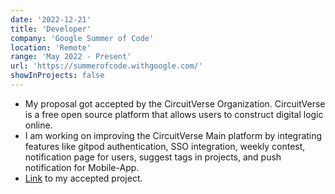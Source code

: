 ```yaml
---
date: '2022-12-21'
title: 'Developer'
company: 'Google Summer of Code'
location: 'Remote'
range: 'May 2022 - Present'
url: 'https://summerofcode.withgoogle.com/'
showInProjects: false
---
```


- My proposal got accepted by the CircuitVerse Organization. CircuitVerse is a free open source platform that allows users to construct digital logic online.
- I am working on improving the CircuitVerse Main platform by integrating features like gitpod authentication, SSO integration, weekly contest, notification page for users, suggest tags in projects, and push notification for Mobile-App.
- [Link](https://summerofcode.withgoogle.com/programs/2022/projects/fzWZkAN8) to my accepted project.
